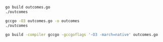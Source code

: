 ```bash
go build outcomes.go
./outcomes
```

```bash
gccgo -O3 outcomes.go -o outcomes
./outcomes
```

```bash
go build -compiler gccgo -gccgoflags '-O3 -march=native' outcomes.go
```

